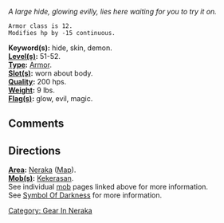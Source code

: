 *A large hide, glowing evilly, lies here waiting for you to try it on.*

`Armor class is 12.`  
`Modifies hp by -15 continuous.`

**Keyword(s):** hide, skin, demon.  
**[Level(s)](Object_Level.md "wikilink"):** 51-52.  
**[Type](:Category:_Object_Types.md "wikilink"):**
[Armor](:Category:_Object_Types.md "wikilink").  
**[Slot(s)](Object_Slots.md "wikilink"):** worn about body.  
**[Quality](Object_Quality.md "wikilink"):** 200 hps.  
**[Weight](Object_Weight.md "wikilink"):** 9 lbs.  
**[Flag(s)](:Category:_Object_Flags.md "wikilink"):** glow, evil,
magic.  

## Comments

## Directions

**[Area](:Category:_Areas.md "wikilink"):**
[Neraka](:Category:_Neraka.md "wikilink")
([Map](Neraka_Map.md "wikilink")).  
**[Mob(s)](:Category:_Mobs.md "wikilink"):**
[Kekerasan](Kekerasan "wikilink").  
See individual [mob](:Category:_Mobs.md "wikilink") pages linked above
for more information.  
See [Symbol Of Darkness](Symbol_Of_Darkness "wikilink") for more
information.

[Category: Gear In Neraka](Category:_Gear_In_Neraka "wikilink")
